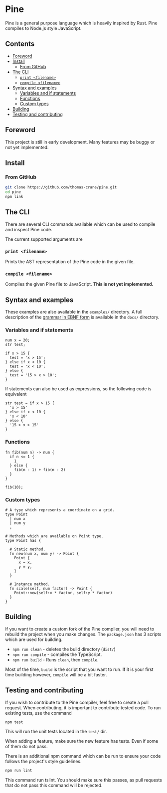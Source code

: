 # Pine

Pine is a general purpose language which is heavily inspired by Rust.
Pine compiles to Node.js style JavaScript.

## Contents

+ [Foreword](#foreword)
+ [Install](#install)
  + [From GitHub](#from-github)
+ [The CLI](#the-cli)
  + [`print <filename>`](#print-filename)
  + [`compile <filename>`](#compile-filename)
+ [Syntax and examples](#syntax-and-examples)
  + [Variables and if statements](#variables-and-if-statements)
  + [Functions](#functions)
  + [Custom types](#custom-types)
+ [Building](#building)
+ [Testing and contributing](#testing-and-contributing)

## Foreword

This project is still in early development. Many features may be buggy or not yet implemented.

## Install

### From GitHub

```bash
git clone https://github.com/thomas-crane/pine.git
cd pine
npm link
```

## The CLI

There are several CLI commands available which can be used to compile and inspect Pine code.

The current supported arguments are

### `print <filename>`

Prints the AST representation of the Pine code in the given file.

### `compile <filename>`

Compiles the given Pine file to JavaScript. **This is not yet implemented.**

## Syntax and examples

These examples are also available in the `examples/` directory.
A full description of the [grammar in EBNF form](/docs/grammar.ebnf) is available in the `docs/` directory.

### Variables and if statements

```pine
num x = 20;
str test;

if x > 15 {
  test = 'x > 15';
} else if x < 10 {
  test = 'x < 10';
} else {
  test = '15 > x > 10';
}
```

If statements can also be used as expressions, so the following code is equivalent

```pine
str test = if x > 15 {
  'x > 15'
} else if x < 10 {
  'x < 10'
} else {
  '15 > x > 15'
}
```

### Functions

```pine
fn fib(num n) -> num {
  if n <= 1 {
    1
  } else {
    fib(n - 1) + fib(n - 2)
  }
}

fib(10);
```

### Custom types

```pine
# A type which represents a coordinate on a grid.
type Point
  | num x
  | num y
  ;

# Methods which are available on Point type.
type Point has {

  # Static method.
  fn new(num x, num y) -> Point {
    Point {
      x = x,
      y = y,
    }
  }

  # Instance method.
  fn scale(self, num factor) -> Point {
    Point::new(self:x * factor, self:y * factor)
  }
}
```

## Building

If you want to create a custom fork of the Pine compiler, you will need to rebuild the project when you make changes. The `package.json` has 3 scripts which are used for building.

+ `npm run clean` - deletes the build directory (`dist/`)
+ `npm run compile` - compiles the TypeScript.
+ `npm run build` - Runs `clean`, then `compile`.

Most of the time, `build` is the script that you want to run. If it is your first time building however, `compile` will be a bit faster.

## Testing and contributing

If you wish to contribute to the Pine compiler, feel free to create a pull request. When contributing, it is important to contribute tested code. To run existing tests, use the command

```bash
npm test
```

This will run the unit tests located in the `test/` dir.

When adding a feature, make sure the new feature has tests. Even if some of them do not pass.

There is an additional npm command which can be run to ensure your code follows the project's style guidelines.

```bash
npm run lint
```

This command run tslint. You should make sure this passes, as pull requests that do not pass this command will be rejected.
